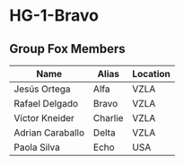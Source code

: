 # HG-1-Bravo

## Group Fox Members

| Name | Alias | Location |
| ----------- | ----------- | ----------- |
| Jesús Ortega | Alfa | VZLA |
| Rafael Delgado | Bravo | VZLA |
| Víctor Kneider | Charlie | VZLA |
| Adrian Caraballo | Delta | VZLA |
| Paola Silva | Echo | USA |
